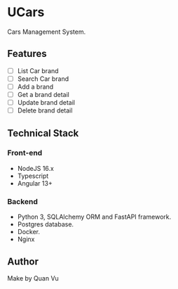 # UCars

Cars Management System.

## Features

- [ ] List Car brand
- [ ] Search Car brand
- [ ] Add a brand
- [ ] Get a brand detail
- [ ] Update brand detail
- [ ] Delete brand detail

## Technical Stack

### Front-end

- NodeJS 16.x
- Typescript
- Angular 13+

### Backend

- Python 3, SQLAlchemy ORM and FastAPI framework.
- Postgres database.
- Docker.
- Nginx

## Author

Make by Quan Vu
